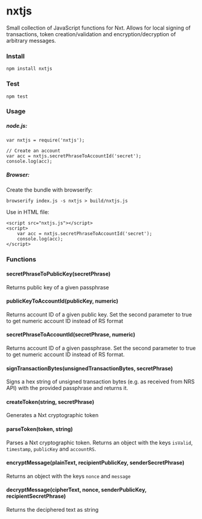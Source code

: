 # nxtjs
Small collection of JavaScript functions for Nxt. Allows for local signing of transactions, token creation/validation and encryption/decryption of arbitrary messages.

### Install
`npm install nxtjs`

### Test
`npm test`

### Usage
##### node.js:

    var nxtjs = require('nxtjs');

    // Create an account
    var acc = nxtjs.secretPhraseToAccountId('secret');
    console.log(acc);
    
##### Browser:

Create the bundle with browserify:

`browserify index.js -s nxtjs > build/nxtjs.js`

Use in HTML file:

    <script src="nxtjs.js"></script>
    <script>
        var acc = nxtjs.secretPhraseToAccountId('secret');
        console.log(acc);
    </script>

### Functions
#### secretPhraseToPublicKey(secretPhrase)
Returns public key of a given passphrase

#### publicKeyToAccountId(publicKey, numeric)
Returns account ID of a given public key. Set the second parameter to true to
get numeric account ID instead of RS format

#### secretPhraseToAccountId(secretPhrase, numeric)
Returns account ID of a given passphrase.  Set the second parameter to true to
get numeric account ID instead of RS format.

#### signTransactionBytes(unsignedTransactionBytes, secretPhrase)
Signs a hex string of unsigned transaction bytes (e.g. as received from NRS API)
with the provided passphrase and returns it.

#### createToken(string, secretPhrase)
Generates a Nxt cryptographic token

#### parseToken(token, string)
Parses a Nxt cryptographic token. Returns an object with the keys `isValid`,
`timestamp`, `publicKey` and `accountRS`.

#### encryptMessage(plainText, recipientPublicKey, senderSecretPhrase)
Returns an object with the keys `nonce` and `message`

#### decryptMessage(cipherText, nonce, senderPublicKey, recipientSecretPhrase)
Returns the deciphered text as string
